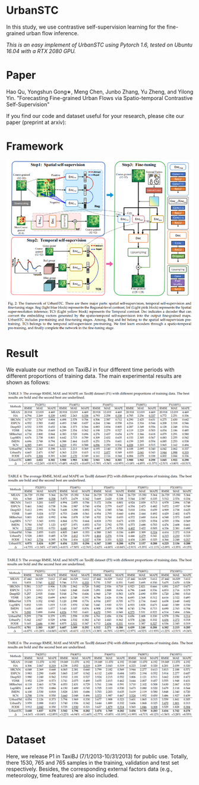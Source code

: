 # UrbanSTC

In this study, we use contrastive self-supervision learning for the fine-grained urban flow inference.

*This is an easy implement of UrbanSTC using Pytorch 1.6, tested on Ubuntu 16.04 with a RTX 2080 GPU.*

# Paper

Hao Qu, Yongshun Gong∗, Meng Chen, Junbo Zhang, Yu Zheng, and Yilong Yin. "Forecasting Fine-grained Urban Flows via Spatio-temporal Contrastive Self-Supervision" 

If you find our code and dataset useful for your research, please cite our paper (preprint at arxiv):

# Framework

![Image text](https://github.com/HaoQu59/UrbanSTC/blob/main/img/framework.png)

# Result

We evaluate our method on TaxiBJ in four different time periods with different proportions of training data. The main experimental results are shown as follows:

![Image text](https://github.com/HaoQu59/UrbanSTC/blob/main/img/results.png)

![Image text](https://github.com/HaoQu59/UrbanSTC/blob/main/img/results2.png)

![Image text](https://github.com/HaoQu59/UrbanSTC/blob/main/img/results3.png)

![Image text](https://github.com/HaoQu59/UrbanSTC/blob/main/img/results4.png)

# Dataset

Here, we release P1 in TaxiBJ (7/1/2013-10/31/2013) for public use. Totally, there 1530, 765 and 765 samples in the training, validation and test set respectively. Besides, the corresponding external factors data (e.g., meteorology, time features) are also included. 

